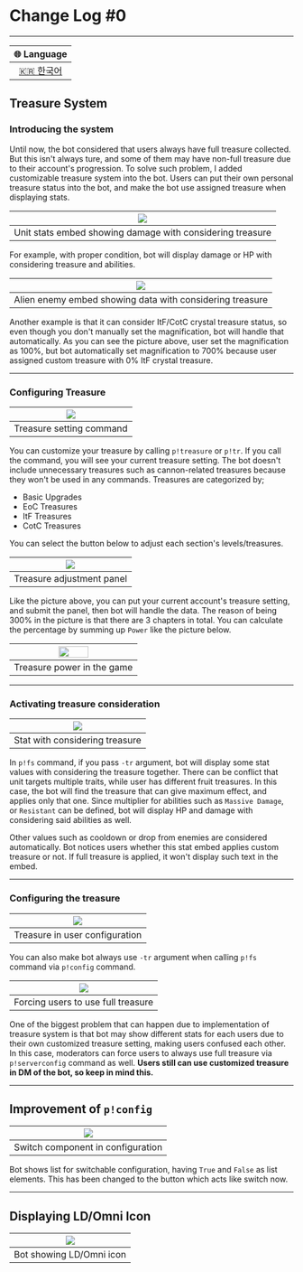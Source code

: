 # Change Log #0

---

<div align="right">

| 🌐 Language |
| :---: |  
| [🇰🇷 한국어](https://github.com/battlecatsultimate/PackPack/edit/main/Change%20Log/kr/Update%20Log%200.md) |

</div>

## Treasure System

### Introducing the system

Until now, the bot considered that users always have full treasure collected. But this isn't always ture, and some of 
them may have non-full treasure due to their account's progression. To solve such problem, I added customizable treasure
system into the bot. Users can put their own personal treasure status into the bot, and make the bot use assigned 
treasure when displaying stats.

<div align="center">

| <image src="https://cdn.discordapp.com/attachments/642008685199228946/1106398501220405268/image.png"> |
|:-----------------------------------------------------------------------------------------------------:|
|                       Unit stats embed showing damage with considering treasure                       |                                             

</div>

For example, with proper condition, bot will display damage or HP with considering treasure and abilities. 

<div align="center">

| <image src="https://cdn.discordapp.com/attachments/642008685199228946/1106399160279781427/image.png"> |
|:-----------------------------------------------------------------------------------------------------:|
|                       Alien enemy embed showing data with considering treasure                        |

</div>

Another example is that it can consider ItF/CotC crystal treasure status, so even though you don't manually set the 
magnification, bot will handle that automatically. As you can see the picture above, user set the magnification as 100%,
but bot automatically set magnification to 700% because user assigned custom treasure with 0% ItF crystal treasure.

---

### Configuring Treasure

<div align="center">

| <image src="https://cdn.discordapp.com/attachments/642008685199228946/1106403736382869564/image.png"> |
|:-----------------------------------------------------------------------------------------------------:|
|                                       Treasure setting command                                        |

</div>

You can customize your treasure by calling `p!treasure` or `p!tr`. If you call the command, you will see your current 
treasure setting. The bot doesn't include unnecessary treasures such as cannon-related treasures because they won't be 
used in any commands. Treasures are categorized by; 

- Basic Upgrades
- EoC Treasures
- ItF Treasures
- CotC Treasures

You can select the button below to adjust each section's levels/treasures.

<div align="center">

| <image src="https://cdn.discordapp.com/attachments/642008685199228946/1106403792896938054/image.png"> |
|:-----------------------------------------------------------------------------------------------------:|
|                                       Treasure adjustment panel                                       |

</div>

Like the picture above, you can put your current account's treasure setting, and submit the panel, then bot will handle 
the data. The reason of being 300% in the picture is that there are 3 chapters in total. You can calculate the 
percentage by summing up `Power` like the picture below.

<div align="center">

| <image width=50% height=50% src="https://static.wikia.nocookie.net/battle-cats/images/5/58/Energy_Drink_Activated.png"> |
|:--------------------------------------------------------------------------------------------------:|
|                                     Treasure power in the game                                     |

</div>

---

### Activating treasure consideration

<div align="center">

| <image src="https://cdn.discordapp.com/attachments/642008685199228946/1106406066251649054/image.png"> |
|:-----------------------------------------------------------------------------------------------------:|
|                                    Stat with considering treasure                                     |

</div>

In `p!fs` command, if you pass `-tr` argument, bot will display some stat values with considering the treasure together.
There can be conflict that unit targets multiple traits, while user has different fruit treasures. In this case, the bot 
will find the treasure that can give maximum effect, and applies only that one. Since multiplier for abilities such as 
`Massive Damage`, or `Resistant` can be defined, bot will display HP and damage with considering said abilities as well.

Other values such as cooldown or drop from enemies are considered automatically. Bot notices users whether this stat 
embed applies custom treasure or not. If full treasure is applied, it won't display such text in the embed. 

---

### Configuring the treasure

<div align="center">

| <image src="https://cdn.discordapp.com/attachments/642008685199228946/1106398373227004024/image.png"> |
|:-----------------------------------------------------------------------------------------------------:|
|                                    Treasure in user configuration                                     |

</div>

You can also make bot always use `-tr` argument when calling `p!fs` command via `p!config` command.

<div align="center">

| <image src="https://cdn.discordapp.com/attachments/642008685199228946/1106409405387391087/image.png"> |
|:-----------------------------------------------------------------------------------------------------:|
|                                  Forcing users to use full treasure                                   |

</div>

One of the biggest problem that can happen due to implementation of treasure system is that bot may show 
different stats for each users due to their own customized treasure setting, making users confused each other. 
In this case, moderators can force users to always use full treasure via `p!serverconfig` command as well. **Users still
can use customized treasure in DM of the bot, so keep in mind this.**

---

## Improvement of `p!config`

<div align="true">

| <image src="https://cdn.discordapp.com/attachments/642008685199228946/1106410285834719313/image.png"> |
|:-----------------------------------------------------------------------------------------------------:|
|                                   Switch component in configuration                                   |

</div>

Bot shows list for switchable configuration, having `True` and `False` as list elements. This has been changed to the 
button which acts like switch now.

---

## Displaying LD/Omni Icon

<div align="center">

| <image src="https://cdn.discordapp.com/attachments/642008685199228946/1106410947351945226/image.png"> |
|:-----------------------------------------------------------------------------------------------------:|
|                                       Bot showing LD/Omni icon                                        |

</div>

